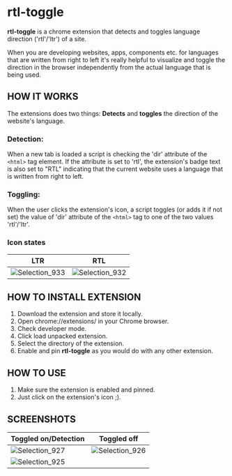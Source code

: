 # rtl-toggle

**rtl-toggle** is a chrome extension that detects and toggles language direction ('rtl'/'ltr') of a site.

When you are developing websites, apps, components etc. for languages that are written from right to left it's really helpful to visualize and toggle the direction in the browser independently from the actual language that is being used.

## HOW IT WORKS

The extensions does two things: **Detects** and **toggles** the direction of the website's language.

### Detection:

When a new tab is loaded a script is checking the 'dir' attribute of the `<html>` tag element. If the attribute is set to 'rtl', the extension's badge text is also set to "RTL" indicating that the current website uses a language that is written from right to left.

### Toggling:

When the user clicks the extension's icon, a script toggles (or adds it if not set) the value of 'dir' attribute of the `<html>` tag to one of the two values 'rtl'/'ltr'.

### Icon states

|LTR|RTL|
|---|---|
|![Selection_933](https://user-images.githubusercontent.com/10897246/173202405-8787c67e-1a09-4fc0-ac12-5fe229fcdbac.png)|![Selection_932](https://user-images.githubusercontent.com/10897246/173202403-8400dc5f-1f77-41a4-8270-4e743f8a6430.png)|

## HOW TO INSTALL EXTENSION

1. Download the extension and store it locally.
2. Open chrome://extensions/ in your Chrome browser.
3. Check developer mode.
4. Click load unpacked extension.
5. Select the directory of the extension.
6. Enable and pin **rtl-toggle** as you would do with any other extension.

## HOW TO USE

1. Make sure the extension is enabled and pinned.
2. Just click on the extension's icon ;).
  
## SCREENSHOTS

|Toggled on/Detection|Toggled off|
|---|---|
|![Selection_927](https://user-images.githubusercontent.com/10897246/173201404-d1bde1ce-4bbc-4bc4-be9a-b26333fc5df2.png) | ![Selection_926](https://user-images.githubusercontent.com/10897246/173201406-8fce908c-312f-4644-9765-26a29f390bd7.png) |
 |![Selection_925](https://user-images.githubusercontent.com/10897246/173201407-4b5363ab-1f71-41d1-a629-ed6e0f680f3e.png) | |
